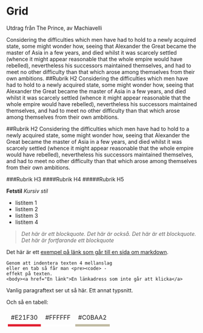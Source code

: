 Grid
====
Utdrag från The Prince, av Machiavelli

Considering the difficulties which men have had to hold to a newly acquired state, some might wonder how, seeing that Alexander the Great became the master of Asia in a few years, and died whilst it was scarcely settled (whence it might appear reasonable that the whole empire would have rebelled), nevertheless his successors maintained themselves, and had to meet no other difficulty than that which arose among themselves from their own ambitions.
##Rubrik H2
Considering the difficulties which men have had to hold to a newly acquired state, some might wonder how, seeing that Alexander the Great became the master of Asia in a few years, and died whilst it was scarcely settled (whence it might appear reasonable that the whole empire would have rebelled), nevertheless his successors maintained themselves, and had to meet no other difficulty than that which arose among themselves from their own ambitions.

##Rubrik H2
Considering the difficulties which men have had to hold to a newly acquired state, some might wonder how, seeing that Alexander the Great became the master of Asia in a few years, and died whilst it was scarcely settled (whence it might appear reasonable that the whole empire would have rebelled), nevertheless his successors maintained themselves, and had to meet no other difficulty than that which arose among themselves from their own ambitions.

###Rubrik H3
####Rubrik H4
#####Rubrik H5

**Fetstil**
*Kursiv stil*

* listitem 1
* listitem 2
* listitem 3
* listitem 4

> *Det här är ett blockquote. Det här är också. Det här är ett blockquote. Det här är fortfarande ett blockquote*

Det här är ett [exempel på länk som går till en sida om markdown](https://daringfireball.net/projects/markdown/).

    Genom att indentera texten 4 mellanslag
    eller en tab så får man <pre><code> -
    effekt på texten.
    <body><a href="En länk">En länkadress som inte går att klicka</a>

Vanlig paragraftext ser ut så här. Ett annat typsnitt.

Och så en tabell:

<table style="border-spacing: 4px; border-collapse: separate">
<tr>
<td>#E21F30</td>
<td>#FFFFFF</td>
<td>#C0BAA2</td>
</tr>
<tr>

<td style="background-color: #E21F30">
<td style="background-color: #FFFFFF">
<td style="background-color: #C0BAA2">
</tr>
</table>
